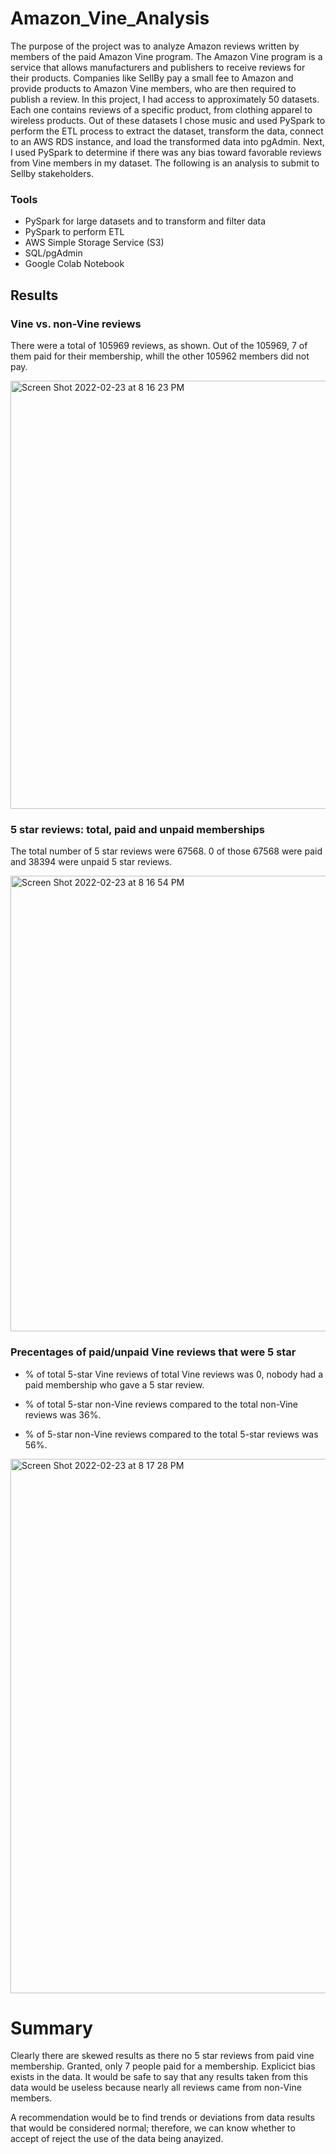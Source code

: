 # Amazon_Vine_Analysis
The purpose of the project was to analyze Amazon reviews written by members of the paid Amazon Vine program. The Amazon Vine program is a service that allows manufacturers and publishers to receive reviews for their products. Companies like SellBy pay a small fee to Amazon and provide products to Amazon Vine members, who are then required to publish a review.
In this project, I had access to approximately 50 datasets. Each one contains reviews of a specific product, from clothing apparel to wireless products. Out of these datasets I chose music and used PySpark to perform the ETL process to extract the dataset, transform the data, connect to an AWS RDS instance, and load the transformed data into pgAdmin. Next, I used PySpark to determine if there was any bias toward favorable reviews from Vine members in my dataset. The following is an analysis to submit to Sellby stakeholders.

### Tools
  * PySpark for large datasets and to transform and filter data
  * PySpark to perform ETL
  * AWS Simple Storage Service (S3)
  * SQL/pgAdmin
  * Google Colab Notebook

## Results

### Vine vs. non-Vine reviews
   There were a total of 105969 reviews, as shown. Out of the 105969, 7 of them paid for their membership, whill the other 105962 members did not pay.

<img width="685" alt="Screen Shot 2022-02-23 at 8 16 23 PM" src="https://user-images.githubusercontent.com/86068655/155439058-f63da29b-7d15-46de-895b-2b370c36dbb5.png">


### 5 star reviews: total, paid and unpaid memberships
   The total number of 5 star reviews were 67568. 0 of those 67568 were paid and 38394 were unpaid 5 star reviews.

<img width="729" alt="Screen Shot 2022-02-23 at 8 16 54 PM" src="https://user-images.githubusercontent.com/86068655/155439456-a10ac343-225d-4033-9829-8a9708dcf91d.png">


### Precentages of paid/unpaid Vine reviews that were 5 star

* % of total 5-star Vine reviews of total Vine reviews was 0, nobody had a paid membership who gave a 5 star review.

* % of total 5-star non-Vine reviews compared to the total non-Vine reviews was 36%.

* % of 5-star non-Vine reviews compared to the total 5-star reviews was 56%.

<img width="855" alt="Screen Shot 2022-02-23 at 8 17 28 PM" src="https://user-images.githubusercontent.com/86068655/155440126-c86baf76-a7cf-43e6-811d-d3c42a9f1b4c.png">

# Summary
Clearly there are skewed results as there no 5 star reviews from paid vine membership. Granted, only 7 people paid for a membership. Explicict bias exists in the data. It would be safe to say that any results taken from this data would be useless because nearly all reviews came from non-Vine members.

A recommendation would be to find trends or deviations from data results that would be considered normal; therefore, we can know whether to accept of reject the use of the data being anayized. 
